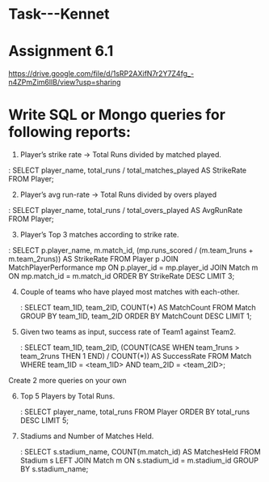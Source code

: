 # Task---Kennet

# Assignment 6.1
https://drive.google.com/file/d/1sRP2AXifN7r2Y7Z4fg_-n4ZPmZim6lIB/view?usp=sharing

# Write SQL or Mongo queries for following reports:

1. Player’s strike rate -> Total Runs divided by matched played.
 
  : SELECT player_name, total_runs / total_matches_played AS StrikeRate
   FROM Player;

2. Player’s avg run-rate -> Total Runs divided by overs played
 
  : SELECT player_name, total_runs / total_overs_played AS AvgRunRate
   FROM Player;


3. Player’s Top 3 matches according to strike rate.

  : SELECT p.player_name, m.match_id, (mp.runs_scored / (m.team_1runs + m.team_2runs)) AS StrikeRate
   FROM Player p
   JOIN MatchPlayerPerformance mp ON p.player_id = mp.player_id
   JOIN Match m ON mp.match_id = m.match_id
   ORDER BY StrikeRate DESC
   LIMIT 3;


4. Couple of teams who have played most matches with each-other.

   : SELECT team_1ID, team_2ID, COUNT(*) AS MatchCount
    FROM Match
    GROUP BY team_1ID, team_2ID
    ORDER BY MatchCount DESC
    LIMIT 1;


5. Given two teams as input, success rate of Team1 against Team2.

   : SELECT team_1ID, team_2ID, 
       (COUNT(CASE WHEN team_1runs > team_2runs THEN 1 END) / COUNT(*)) AS SuccessRate
     FROM Match
     WHERE team_1ID = <team_1ID> AND team_2ID = <team_2ID>;


Create 2 more queries on your own

6. Top 5 Players by Total Runs.
   
   : SELECT player_name, total_runs
    FROM Player
    ORDER BY total_runs DESC
    LIMIT 5;

7. Stadiums and Number of Matches Held.

   : SELECT s.stadium_name, COUNT(m.match_id) AS MatchesHeld
    FROM Stadium s
    LEFT JOIN Match m ON s.stadium_id = m.stadium_id
    GROUP BY s.stadium_name;


